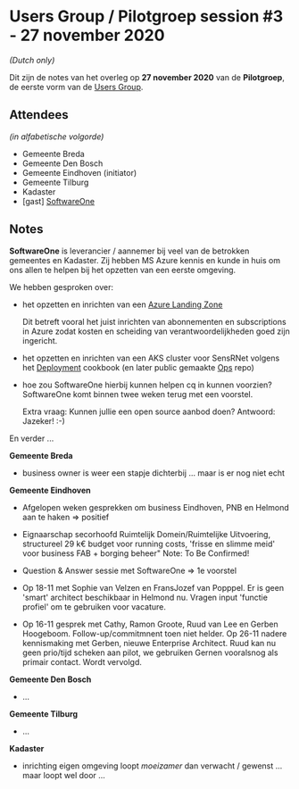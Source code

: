 # Users Group / Pilotgroep session #3 - 27 november 2020

_(Dutch only)_

Dit zijn de notes van het overleg op **27 november 2020** van de **Pilotgroep**, de eerste vorm van de [Users Group](../docs/UsersGroup.md).

## Attendees

_(in alfabetische volgorde)_

- Gemeente Breda
- Gemeente Den Bosch
- Gemeente Eindhoven (initiator)
- Gemeente Tilburg
- Kadaster
- [gast] [SoftwareOne](https://www.softwareone.com/nl-nl/)

## Notes

**SoftwareOne** is leverancier / aannemer bij veel van de betrokken gemeentes en Kadaster. Zij hebben MS Azure kennis en kunde in huis om ons allen te helpen bij het opzetten van een eerste omgeving.

We hebben gesproken over:

- het opzetten en inrichten van een [Azure Landing Zone](https://docs.microsoft.com/nl-nl/azure/cloud-adoption-framework/ready/landing-zone/)
  
  Dit betreft vooral het juist inrichten van abonnementen en subscriptions in Azure zodat kosten en scheiding van verantwoordelijkheden goed zijn ingericht.

- het opzetten en inrichten van een AKS cluster voor SensRNet volgens het [Deployment](../docs/Deployment.md) cookbook (en later public gemaakte [Ops](https://github.com/kadaster-labs/sensrnet-ops) repo)

- hoe zou SoftwareOne hierbij kunnen helpen cq in kunnen voorzien? SoftwareOne komt binnen twee weken terug met een voorstel.
  
  Extra vraag: Kunnen jullie een open source aanbod doen? Antwoord: Jazeker! :-)

En verder ...

**Gemeente Breda**

- business owner is weer een stapje dichterbij ... maar is er nog niet echt

**Gemeente Eindhoven**
 
- Afgelopen weken gesprekken om business Eindhoven, PNB en Helmond aan te haken =>  positief

- Eignaarschap secorhoofd Ruimtelijk Domein/Ruimtelijke Uitvoering, structureel 29 k€ budget voor running costs, 'frisse en slimme meid' voor business FAB + borging beheer"
  Note: To Be Confirmed!
  
- Question & Answer sessie met SoftwareOne => 1e voorstel

- Op 18-11 met Sophie van Velzen en FransJozef van Popppel. Er is geen 'smart' architect beschikbaar in Helmond nu. Vragen input 'functie profiel' om te gebruiken voor
 vacature.
 
- Op 16-11 gesprek met Cathy, Ramon Groote, Ruud van Lee en Gerben Hoogeboom. Follow-up/commitmnent toen niet helder.  Op 26-11  nadere kennismaking met Gerben, nieuwe
  Enterprise Architect. Ruud kan nu geen prio/tijd scheken aan pilot, we gebruiken Gernen vooralsnog als primair contact. Wordt vervolgd.

**Gemeente Den Bosch**

  - ...

**Gemeente Tilburg**

  - ...

**Kadaster**

  - inrichting eigen omgeving loopt _moeizamer_ dan verwacht / gewenst ... maar loopt wel door ...
